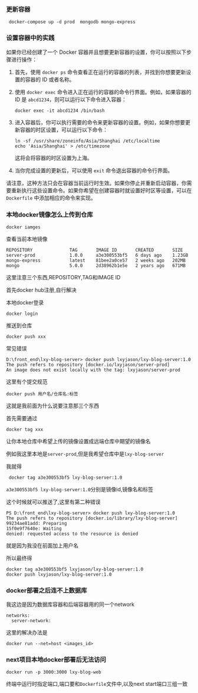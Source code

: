 ### 更新容器

```
 docker-compose up -d prod  mongodb mongo-express
```

### 设置容器中的实践

如果你已经创建了一个 Docker 容器并且想要更新容器的设置，你可以按照以下步骤进行操作：

1. 首先，使用 `docker ps` 命令查看正在运行的容器的列表，并找到你想要更新设置的容器的 ID 或者名称。

2. 使用 `docker exec` 命令进入正在运行的容器的命令行界面。例如，如果容器的 ID 是 `abcd1234`，则可以运行以下命令进入容器：

   ```
   docker exec -it abcd1234 /bin/bash
   ```

3. 进入容器后，你可以执行需要的命令来更新容器的设置。例如，如果你想要更新容器的时区设置，可以运行以下命令：

   ```
   ln -sf /usr/share/zoneinfo/Asia/Shanghai /etc/localtime
   echo 'Asia/Shanghai' > /etc/timezone
   ```

   这将会将容器的时区设置为上海。

4. 当你完成设置的更新后，可以使用 `exit` 命令退出容器的命令行界面。

请注意，这种方法只会在容器当前运行时生效。如果你停止并重新启动容器，你需要重新执行这些设置命令。如果你希望在创建容器时就设置好时区等设置，可以在 `Dockerfile` 中添加相应的命令来实现。

### 本地docker镜像怎么上传到仓库

```
docker iamges
```

查看当前本地镜像

```
REPOSITORY              TAG       IMAGE ID       CREATED       SIZE
server-prod             1.0.0     a3e300553bf5   6 days ago    1.23GB
mongo-express           latest    81bee2a0ce57   2 weeks ago   202MB
mongo                   5.0.0     2d38962b1e5e   2 years ago   671MB
```

这里注意三个东西,REPOSITORY,TAG和IMAGE ID

首先docker hub注册,自行解决

本地docker登录

```
docker login
```

推送到仓库

```
docker push xxx
```

常见错误

```
D:\front_end\lxy-blog-server> docker push lxyjason/lxy-blog-server:1.0  
The push refers to repository [docker.io/lxyjason/server-prod]
An image does not exist locally with the tag: lxyjason/server-prod
```

这里有个提交规范

```
docker push 用户名/仓库名:标签
```

这就是我前面为什么说要注意那三个东西

首先需要通过

```
docker tag xxx
```

让你本地仓库中希望上传的镜像设置成远端仓库中期望的镜像名

例如我这里本地是`server-prod`,但是我希望仓库中是`lxy-blog-server`

我就得

```
 docker tag a3e300553bf5 lxy-blog-server:1.0
```

`a3e300553bf5 lxy-blog-server:1.0`分别是镜像id,镜像名和标签

这个时候就可以推送了,这里有第二种错误

```
PS D:\front_end\lxy-blog-server> docker push lxy-blog-server:1.0         
The push refers to repository [docker.io/library/lxy-blog-server]
99234ae81add: Preparing                                                                                                                                                                                                                                                              15f0e9f7640e: Waiting                                                                                                                                                                                                               
denied: requested access to the resource is denied

```

就是因为我没在前面加上用户名

所以最终得

```
docker tag a3e300553bf5 lxyjason/lxy-blog-server:1.0
docker push lxyjason/lxy-blog-server:1.0   
```

### docker部署之后连不上数据库

我这边是因为数据库容器和后端容器用的同一个network

```
networks:
  server-network:
```

这里的解决办法是

```
docker run --net=host <images_id>
```

### next项目本地docker部署后无法访问

```
docker run -p 3000:3000 lxy-blog-web
```

终端中运行时指定端口,端口要和`Dockerfile`文件中,以及next start端口三组一致
